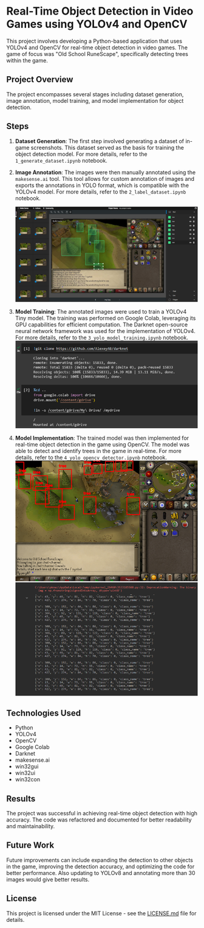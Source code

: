 # Real-Time Object Detection in Video Games using YOLOv4 and OpenCV

This project involves developing a Python-based application that uses YOLOv4 and OpenCV for real-time object detection in video games. The game of focus was "Old School RuneScape", specifically detecting trees within the game.

## Project Overview

The project encompasses several stages including dataset generation, image annotation, model training, and model implementation for object detection.

## Steps

1. **Dataset Generation**: The first step involved generating a dataset of in-game screenshots. This dataset served as the basis for training the object detection model. For more details, refer to the `1_generate_dataset.ipynb` notebook.


2. **Image Annotation**: The images were then manually annotated using the `makesense.ai` tool. This tool allows for custom annotation of images and exports the annotations in YOLO format, which is compatible with the YOLOv4 model. For more details, refer to the `2_label_dataset.ipynb` notebook.
   
    ![Dataset Generation](./readmeimages/annotations.png)

3. **Model Training**: The annotated images were used to train a YOLOv4 Tiny model. The training was performed on Google Colab, leveraging its GPU capabilities for efficient computation. The Darknet open-source neural network framework was used for the implementation of YOLOv4. For more details, refer to the `3_yolo_model_training.ipynb` notebook.
    ![Image Annotation](./readmeimages/darknet.png)
    
4. **Model Implementation**: The trained model was then implemented for real-time object detection in the game using OpenCV. The model was able to detect and identify trees in the game in real-time. For more details, refer to the `4_yolo_opencv_detector.ipynb` notebook.
    ![Model Training](./readmeimages/image.png)
    ![Model Implementation](./readmeimages/terminaloutput.png)

## Technologies Used

- Python
- YOLOv4
- OpenCV
- Google Colab
- Darknet
- makesense.ai
- win32gui
- win32ui
- win32con

## Results

The project was successful in achieving real-time object detection with high accuracy. The code was refactored and documented for better readability and maintainability.

## Future Work

Future improvements can include expanding the detection to other objects in the game, improving the detection accuracy, and optimizing the code for better performance. Also updating to YOLOv8 and annotating more than 30 images would give better results. 

## License

This project is licensed under the MIT License - see the [LICENSE.md](LICENSE.md) file for details.
